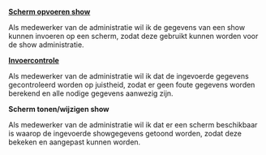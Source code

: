 **[Scherm opvoeren show](../../main/test/resources/features/opvoeren-show/scherm-opvoeren-show.feature)**

Als medewerker van de administratie wil ik de gegevens van een show kunnen invoeren op een scherm, zodat deze gebruikt kunnen worden voor de show administratie.

**[Invoercontrole](../../main/test/resources/features/opvoeren-show/invoercontrole.feature)**

Als medewerker van de administratie wil ik dat de ingevoerde gegevens gecontroleerd worden op juistheid, zodat er geen foute gegevens worden berekend en alle nodige gegevens aanwezig zijn.

**Scherm tonen/wijzigen show**

Als medewerker van de administratie wil ik dat er een scherm beschikbaar is waarop de ingevoerde showgegevens getoond worden, zodat deze bekeken en aangepast kunnen worden.

